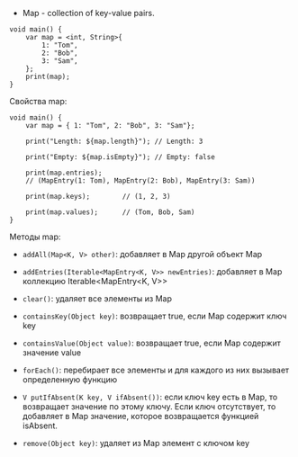 
- Map - collection of key-value pairs.
```run-dart
void main() {
	var map = <int, String>{
		1: "Tom",
		2: "Bob",
		3: "Sam",
	};
	print(map);
}
```

Свойства map:

```run-dart
void main() {
	var map = { 1: "Tom", 2: "Bob", 3: "Sam"};

    print("Length: ${map.length}"); // Length: 3

    print("Empty: ${map.isEmpty}"); // Empty: false

	print(map.entries);     
	// (MapEntry(1: Tom), MapEntry(2: Bob), MapEntry(3: Sam))

    print(map.keys);        // (1, 2, 3)

    print(map.values);      // (Tom, Bob, Sam)
}
```

Методы map:

- `addAll(Map<K, V> other)`: добавляет в Map другой объект Map
 
- `addEntries(Iterable<MapEntry<K, V>> newEntries)`: добавляет в Map коллекцию Iterable<MapEntry<K, V>>

- `clear()`: удаляет все элементы из Map

- `containsKey(Object key)`: возвращает true, если Map содержит ключ key

- `containsValue(Object value)`: возвращает true, если Map содержит значение value

- `forEach()`: перебирает все элементы и для каждого из них вызывает определенную функцию

- `V putIfAbsent(K key, V ifAbsent())`: если ключ key есть в Map, то возвращает значение по этому ключу. Если ключ отсутствует, то добавляет в Map значение, которое возвращается функцией isAbsent.

- `remove(Object key)`: удаляет из Map элемент с ключом key